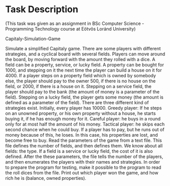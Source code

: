 # Task Description
(This task was given as an assignment in BSc Computer Science - Programming Technology course at Eötvös Loránd University)


Capitaly-Simulation-Game

Simulate a simplified Capitaly game. There are some players with different strategies, and a cyclical board with several fields. Players can move around the board, by moving forward with the amount they rolled with a dice. A field can be a property, service, or lucky field. A property can be bought for 1000, and stepping on it the next time the player can build a house on it for 4000. If a player steps on a property field which is owned by somebody else, the player should pay to the owner 500, if there is no house on the field, or 2000, if there is a house on it. Stepping on a service field, the player should pay to the bank (the amount of money is a parameter of the field). Stepping on a lucky field, the player gets some money (the amount is defined as a parameter of the field). 
There are three different kind of strategies exist. Initially, every player has 10000.
Greedy player: If he steps on an unowned property, or his own property without a house, he starts buying it, if he has enough money for it.
Careful player: he buys in a round only for at most half the amount of his money.
Tactical player: he skips each second chance when he could buy.
If a player has to pay, but he runs out of money because of this, he loses. In this case, his properties are lost, and become free to buy.
Read the parameters of the game from a text file. This file defines the number of fields, and then defines them. We know about all fields: the type. If a field is a service or lucky field, the cost of it is also defined. After the these parameters, the file tells the number of the players, and then enumerates the players with their names and strategies.
In order to prepare the program for testing, make it possible to the program to read the roll dices from the file.
Print out which player won the game, and how rich he is (balance, owned properties).
